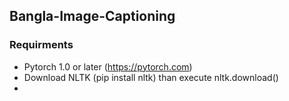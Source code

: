 ## Bangla-Image-Captioning



### Requirments
- Pytorch 1.0 or later (https://pytorch.com)
- Download NLTK (pip install nltk) than execute nltk.download()
-

